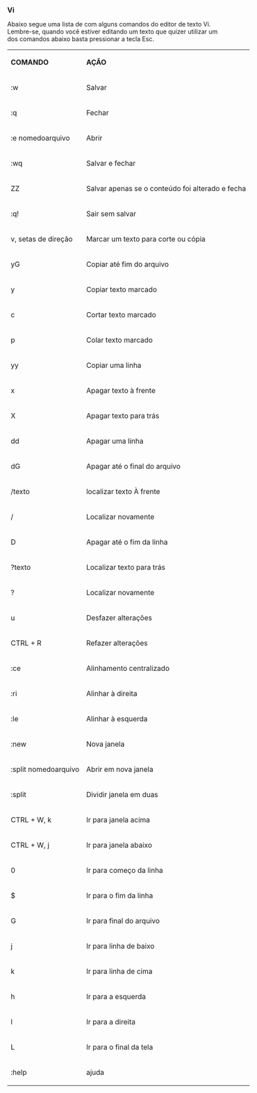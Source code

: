 <html>
	<head>
		<title>Vi</title>
	</head>
	<body>
		<div style="text-align: left;">
			<p>
				<span style="font-size:16px;"><strong>Vi</strong></span></p>
			<p>
				Abaixo segue uma lista de com alguns comandos do editor de texto Vi.<br />
				Lembre-se, quando voc&ecirc; estiver editando um texto que quizer utilizar um dos comandos abaixo basta pressionar a tecla Esc.</p>
			<table align="center" border="0" cellpadding="0" style="width:630px;" width="473">
				<tbody>
					<tr>
						<td>
							<p>
								<strong>COMANDO</strong></p>
						</td>
						<td>
							<p>
								<strong>A&Ccedil;&Atilde;O</strong></p>
						</td>
					</tr>
					<tr>
						<td>
							<p>
								:w</p>
						</td>
						<td>
							<p>
								Salvar</p>
						</td>
					</tr>
					<tr>
						<td>
							<p>
								:q</p>
						</td>
						<td>
							<p>
								Fechar</p>
						</td>
					</tr>
					<tr>
						<td>
							<p>
								:e nomedoarquivo</p>
						</td>
						<td>
							<p>
								Abrir</p>
						</td>
					</tr>
					<tr>
						<td>
							<p>
								:wq</p>
						</td>
						<td>
							<p>
								Salvar e fechar</p>
						</td>
					</tr>
					<tr>
						<td>
							<p>
								ZZ</p>
						</td>
						<td>
							<p>
								Salvar apenas se o conte&uacute;do foi alterado e fecha</p>
						</td>
					</tr>
					<tr>
						<td>
							<p>
								:q!</p>
						</td>
						<td>
							<p>
								Sair sem salvar</p>
						</td>
					</tr>
					<tr>
						<td>
							<p>
								v, setas de dire&ccedil;&atilde;o</p>
						</td>
						<td>
							<p>
								Marcar um texto para corte ou c&oacute;pia</p>
						</td>
					</tr>
					<tr>
						<td>
							<p>
								yG</p>
						</td>
						<td>
							<p>
								Copiar at&eacute; fim do arquivo</p>
						</td>
					</tr>
					<tr>
						<td>
							<p>
								y</p>
						</td>
						<td>
							<p>
								Copiar texto marcado</p>
						</td>
					</tr>
					<tr>
						<td>
							<p>
								c</p>
						</td>
						<td>
							<p>
								Cortar texto marcado</p>
						</td>
					</tr>
					<tr>
						<td>
							<p>
								p</p>
						</td>
						<td>
							<p>
								Colar texto marcado</p>
						</td>
					</tr>
					<tr>
						<td>
							<p>
								yy</p>
						</td>
						<td>
							<p>
								Copiar uma linha</p>
						</td>
					</tr>
					<tr>
						<td>
							<p>
								x</p>
						</td>
						<td>
							<p>
								Apagar texto &agrave; frente</p>
						</td>
					</tr>
					<tr>
						<td>
							<p>
								X</p>
						</td>
						<td>
							<p>
								Apagar texto para tr&aacute;s</p>
						</td>
					</tr>
					<tr>
						<td>
							<p>
								dd</p>
						</td>
						<td>
							<p>
								Apagar uma linha</p>
						</td>
					</tr>
					<tr>
						<td>
							<p>
								dG</p>
						</td>
						<td>
							<p>
								Apagar at&eacute; o final do arquivo</p>
						</td>
					</tr>
					<tr>
						<td>
							<p>
								/texto</p>
						</td>
						<td>
							<p>
								localizar texto &Agrave; frente</p>
						</td>
					</tr>
					<tr>
						<td>
							<p>
								/</p>
						</td>
						<td>
							<p>
								Localizar novamente</p>
						</td>
					</tr>
					<tr>
						<td>
							<p>
								D</p>
						</td>
						<td>
							<p>
								Apagar at&eacute; o fim da linha</p>
						</td>
					</tr>
					<tr>
						<td>
							<p>
								?texto</p>
						</td>
						<td>
							<p>
								Localizar texto para tr&aacute;s</p>
						</td>
					</tr>
					<tr>
						<td>
							<p>
								?</p>
						</td>
						<td>
							<p>
								Localizar novamente</p>
						</td>
					</tr>
					<tr>
						<td>
							<p>
								u</p>
						</td>
						<td>
							<p>
								Desfazer altera&ccedil;&otilde;es</p>
						</td>
					</tr>
					<tr>
						<td>
							<p>
								CTRL + R</p>
						</td>
						<td>
							<p>
								Refazer altera&ccedil;&otilde;es</p>
						</td>
					</tr>
					<tr>
						<td>
							<p>
								:ce</p>
						</td>
						<td>
							<p>
								Alinhamento centralizado</p>
						</td>
					</tr>
					<tr>
						<td>
							<p>
								:ri</p>
						</td>
						<td>
							<p>
								Alinhar &agrave; direita</p>
						</td>
					</tr>
					<tr>
						<td>
							<p>
								:le</p>
						</td>
						<td>
							<p>
								Alinhar &agrave; esquerda</p>
						</td>
					</tr>
					<tr>
						<td>
							<p>
								:new</p>
						</td>
						<td>
							<p>
								Nova janela</p>
						</td>
					</tr>
					<tr>
						<td>
							<p>
								:split nomedoarquivo</p>
						</td>
						<td>
							<p>
								Abrir em nova janela</p>
						</td>
					</tr>
					<tr>
						<td>
							<p>
								:split</p>
						</td>
						<td>
							<p>
								Dividir janela em duas</p>
						</td>
					</tr>
					<tr>
						<td>
							<p>
								CTRL + W, k</p>
						</td>
						<td>
							<p>
								Ir para janela acima</p>
						</td>
					</tr>
					<tr>
						<td>
							<p>
								CTRL + W, j</p>
						</td>
						<td>
							<p>
								Ir para janela abaixo</p>
						</td>
					</tr>
					<tr>
						<td>
							<p>
								0</p>
						</td>
						<td>
							<p>
								Ir para come&ccedil;o da linha</p>
						</td>
					</tr>
					<tr>
						<td>
							<p>
								$</p>
						</td>
						<td>
							<p>
								Ir para o fim da linha</p>
						</td>
					</tr>
					<tr>
						<td>
							<p>
								G</p>
						</td>
						<td>
							<p>
								Ir para final do arquivo</p>
						</td>
					</tr>
					<tr>
						<td>
							<p>
								j</p>
						</td>
						<td>
							<p>
								Ir para linha de baixo</p>
						</td>
					</tr>
					<tr>
						<td>
							<p>
								k</p>
						</td>
						<td>
							<p>
								Ir para linha de cima</p>
						</td>
					</tr>
					<tr>
						<td>
							<p>
								h</p>
						</td>
						<td>
							<p>
								Ir para a esquerda</p>
						</td>
					</tr>
					<tr>
						<td>
							<p>
								l</p>
						</td>
						<td>
							<p>
								Ir para a direita</p>
						</td>
					</tr>
					<tr>
						<td>
							<p>
								L</p>
						</td>
						<td>
							<p>
								Ir para o final da tela</p>
						</td>
					</tr>
					<tr>
						<td>
							<p>
								:help</p>
						</td>
						<td>
							<p>
								ajuda</p>
						</td>
					</tr>
				</tbody>
			</table>
		</div>
		<p>
			&nbsp;</p>
	</body>
</html>
